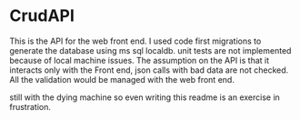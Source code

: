 # CrudAPI
This is the API for the web front end. I used code first migrations to generate the database using ms sql localdb.
unit tests are not implemented because of local machine issues.
The assumption on the API is that it interacts only with the Front end, json calls with bad data are not checked. 
All the validation would be managed with the web front end.

still with the dying machine so even writing this readme is an exercise in frustration.
